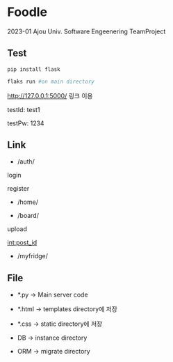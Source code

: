 # Foodle
2023-01 Ajou Univ. Software Engeenering TeamProject

## Test
```
pip install flask
```
```python
flaks run #on main directory
```

http://127.0.0.1:5000/ 링크 이용

testId: test1

testPw: 1234

## Link

- /auth/

 login

 register

- /home/

- /board/

 upload
 
 <int:post_id>
 
 - /myfridge/
 
## File

- *.py -> Main server code

- *.html -> templates directory에 저장

- *.css -> static directory에 저장

- DB -> instance directory

- ORM -> migrate directory
